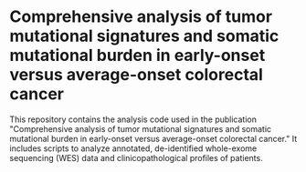 # Comprehensive analysis of tumor mutational signatures and somatic mutational burden in early-onset versus average-onset colorectal cancer 

This repository contains the analysis code used in the publication "Comprehensive analysis of tumor mutational signatures and somatic mutational burden in early-onset versus average-onset colorectal cancer." It includes scripts to analyze annotated, de-identified whole-exome sequencing (WES) data and clinicopathological profiles of patients. 
